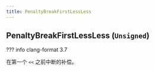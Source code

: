 ```yaml
---
title: PenaltyBreakFirstLessLess
---
```


## PenaltyBreakFirstLessLess (`Unsigned`)

??? info
    clang-format 3.7

在第一个 `<<` 之前中断的补偿。
